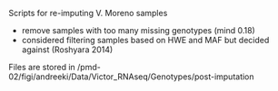 Scripts for re-imputing V. Moreno samples

- remove samples with too many missing genotypes (mind 0.18)
- considered filtering samples based on HWE and MAF but decided against (Roshyara 2014)

Files are stored in /pmd-02/figi/andreeki/Data/Victor_RNAseq/Genotypes/post-imputation
